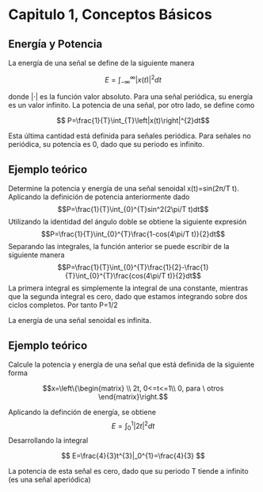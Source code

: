 # Capitulo 1, Conceptos Básicos
## Energía y Potencia

La energía de una señal se define de la siguiente manera

$$ E=\int_{-\infty}^{\infty}|x(t)|^{2}dt $$

donde |⋅| es la función valor absoluto. Para una señal periódica, su energía es un valor infinito. La potencia de una señal, por otro lado, se define como

$$ P=\frac{1}{T}\int_{T}\left|x(t)\right|^{2}dt$$

Esta última cantidad está definida para señales periódica. Para señales no periódica, su potencia es 0, dado que su periodo es infinito.

## Ejemplo teórico

Determine la potencia y energía de una señal senoidal x(t)=sin⁡(2π/T t).
Aplicando la definición de potencia anteriormente dado
$$P=\frac{1}{T}\int_{0}^{T}sin^2⁡(2\pi/T t)dt$$
Utilizando la identidad del ángulo doble se obtiene la siguiente expresión  
$$P=\frac{1}{T}\int_{0}^{T}\frac{1-cos(4\pi/T t)}{2}dt$$
Separando las integrales, la función anterior se puede escribir de la siguiente manera
$$P=\frac{1}{T}\int_{0}^{T}\frac{1}{2}-\frac{1}{T}\int_{0}^{T}\frac{cos(4\pi/T t)}{2}dt$$
La primera integral es simplemente la integral de una constante, mientras que la segunda integral es cero, dado que estamos integrando sobre dos ciclos completos. Por tanto
P=1/2

La energía de una señal senoidal es infinita.

## Ejemplo teórico

Calcule la potencia y energía de una señal que está definida de la siguiente forma

$$x=\left\{\begin{matrix}
\\ 
2t, 0<=t<=1\\
0, para \ otros
\end{matrix}\right.$$

Aplicando la definción de energía, se obtiene
$$ E=\int_{0}^{1}\left| 2t \right|^2dt $$
Desarrollando la integral

$$ E=\frac{4}{3}t^{3}|_0^{1}=\frac{4}{3} $$

La potencia de esta señal es cero, dado que su periodo T tiende a infinito  (es una señal aperiódica) 
